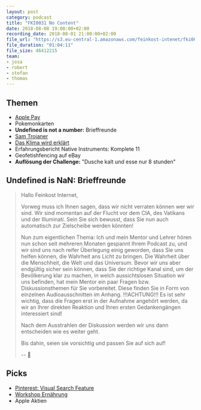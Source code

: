 ```yaml
---
layout: post
category: podcast
title: "FKI0031 No Content"
date: 2018-08-08 19:00:00+02:00
recording_date: 2018-08-01 21:00:00+02:00
file_url: "https://s3.eu-central-1.amazonaws.com/feinkost-intenet/fki0031.mp3"
file_duration: "01:04:11"
file_size: 46412215
team:
- josa
- robert
- stefan
- thomas
---
```


## Themen

- [Apple Pay](https://www.giga.de/extra/apple-pay/news/bezahlen-mit-dem-iphone-geheimnis-um-deutschlandstart-von-apple-pay-gelueftet-update/)
- Pokemonkarten
- __Undefined is not a number:__ Brieffreunde 
- [Sam Trojaner](https://www.heise.de/security/meldung/Krimineller-verdient-mit-Erpressungstrojaner-knapp-5-Millionen-Euro-4126862.html)
- [Das Klima wird erklärt](https://www.huffingtonpost.de/entry/von-storch-steigt-hitze-zu-kopf-afd-frau-wutet-gegen-klimanazis_de_5b602636e4b0fd5c73d2eac5)
- Erfahrungsbericht Native Instruments: Komplete 11
- Geofetishfencing auf eBay
- __Auflösung der Challenge:__ "Dusche kalt und esse nur 8 stunden"

## Undefined is NaN: Brieffreunde

> Hallo Feinkost Internet,
> 
> Vorweg muss ich Ihnen sagen, dass wir nicht verraten können wer wir sind. Wir sind momentan auf der Flucht vor dem CIA, des Vatikans und der Illuminati. Sein Sie sich bewusst, dass Sie nun auch automatisch zur Zielscheibe werden könnten!
> 
> Nun zum eigentlichen Thema:
> Ich und mein Mentor und Lehrer hören nun schon seit mehreren Monaten gespannt Ihrem Podcast zu, und wir sind uns nach reifer Überlegung einig geworden, dass Sie uns helfen können, die Wahrheit ans Licht zu bringen. Die Wahrheit über die Menschheit, die Welt und das Universum. Bevor wir uns aber endgültig sicher sein können, dass Sie der richtige Kanal sind, um der Bevölkerung klar zu machen, in welch aussichtslosen Situation wir uns befinden, hat mein Mentor ein paar Fragen bzw. Diskussionsthemen für Sie vorbereitet. Diese finden Sie in Form von einzelnen Audioausschnitten im Anhang. !!!ACHTUNG!!! Es ist sehr wichtig, dass die Fragen erst in der Aufnahme angehört werden, da wir an Ihrer direkten Reaktion und Ihren ersten Gedankengängen interessiert sind!
> 
> Nach dem Ausstrahlen der Diskussion werden wir uns dann entscheiden wie es weiter geht.
> 
> Bis dahin, seien sie vorsichtig und passen Sie auf sich auf!
> 
> -- 🌝

## Picks
- [Pinterest: Visual Search Feature](https://newsroom.pinterest.com/en/post/our-crazy-fun-new-visual-search-tool)
- [Workshop Ernährung](https://www.youtube.com/channel/UCj9h26Nc2cpFGfYq1AagOuw)
- Apple Aktien
